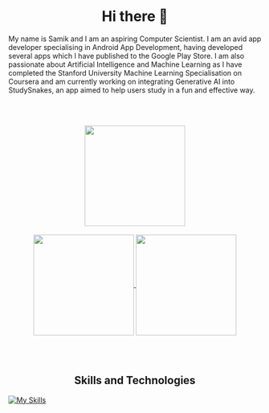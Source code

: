 <h1 align="center">Hi there 👋</h1>
My name is Samik and I am an aspiring Computer Scientist. I am an avid app developer specialising in Android App Development, having developed several apps which I have published to the Google Play Store. I am also passionate about Artificial Intelligence and Machine Learning as I have completed the Stanford University Machine Learning Specialisation on Coursera and am currently working on integrating Generative AI into StudySnakes, an app aimed to help users study in a fun and effective way. 

<br><br>

<p align="center">
  <a href="https://git.io/streak-stats">
    <img height=200 align="center" src="https://streak-stats.demolab.com/?user=samikgarg&theme=radical"/>
  </a>
  <br><br>
  <a href="https://github.com/samikgarg/github-readme-stats">
    <img height=200 align="center" src="https://github-readme-stats.vercel.app/api?username=samikgarg&show_icons=true&theme=radical" />
  </a>
  <a href="https://github.com/samikgarg/github-readme-stats">
    <img height=200 align="center" src="https://github-readme-stats.vercel.app/api/top-langs/?username=samikgarg&layout=compact&theme=radical" />
  </a>
</p>

<br><br>

<h2 align="center">Skills and Technologies</h2>

[![My Skills](https://skillicons.dev/icons?i=androidstudio,anaconda,atom,nodejs,js,nextjs,py,html,css,react,cs,idea,nextjs,opencv,github,java,sqlite,tensorflow,sklearn,svg,vscode,eclipse,tailwind,bootstrap,git,firebase,vercel,mysql,pytorch,replit,xd,cpp&perline=16)](https://github.com/samikgarg)


<!--- 🔭 I’m currently working on ...
- 🌱 I’m currently learning ...
- 👯 I’m looking to collaborate on ...
- 🤔 I’m looking for help with ...
- 💬 Ask me about ...
- 📫 How to reach me: ...
- 😄 Pronouns: ...
- ⚡ Fun fact: ...-->
